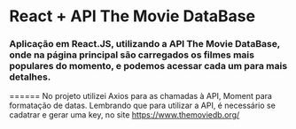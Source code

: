 # React + API The Movie DataBase
### Aplicação em React.JS, utilizando a API The Movie DataBase, onde na página principal são carregados os filmes mais populares do momento, e podemos acessar cada um para mais detalhes.
======
No projeto utilizei Axios para as chamadas à API, Moment para formatação de datas.
Lembrando que para utilizar a API, é necessário se cadatrar e gerar uma key, no site https://www.themoviedb.org/
